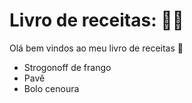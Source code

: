# Livro de receitas: :man_cook:



Olá bem vindos ao meu livro de receitas :cake:

- Strogonoff de frango
- Pavê
- Bolo cenoura